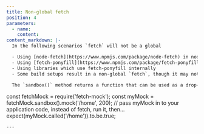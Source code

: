 ```yaml
---
title: Non-global fetch
position: 4
parameters:
  - name:
    content:
content_markdown: |-
  In the following scenarios `fetch` will not be a global

  - Using [node-fetch](https://www.npmjs.com/package/node-fetch) in nodejs without assigning to `global`
  - Using [fetch-ponyfill](https://www.npmjs.com/package/fetch-ponyfill) in the browser
  - Using libraries which use fetch-ponyfill internally
  - Some build setups result in a non-global `fetch`, though it may not always be obvious that this is the case

  The `sandbox()` method returns a function that can be used as a drop-in replacement for `fetch`, and can be passed into your choice of mocking library. The function returned by `sandbox()` supports the full fetch-mock api so once generated it can be worked with as if it were the original `fetch-mock` object, e.g.

  ```
  const fetchMock = require('fetch-mock');
  const myMock = fetchMock.sandbox().mock('/home', 200);
  // pass myMock in to your application code, instead of fetch, run it, then...
  expect(myMock.called('/home')).to.be.true;
  ```
---
```

